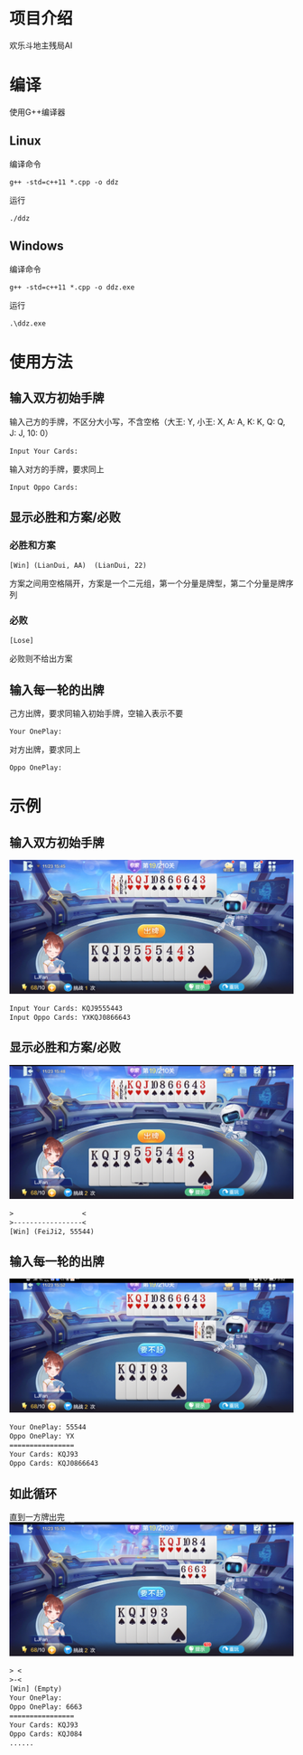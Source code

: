 # 项目介绍
欢乐斗地主残局AI

# 编译
使用G++编译器
## Linux
编译命令
```
g++ -std=c++11 *.cpp -o ddz
```
运行
```
./ddz
```
## Windows

编译命令
```
g++ -std=c++11 *.cpp -o ddz.exe
```
运行
```
.\ddz.exe
```

# 使用方法
## 输入双方初始手牌
输入己方的手牌，不区分大小写，不含空格（大王: Y, 小王: X, A: A, K: K, Q: Q, J: J, 10: 0）
```
Input Your Cards:
```
输入对方的手牌，要求同上
```
Input Oppo Cards:
```

## 显示必胜和方案/必败
### 必胜和方案
```
[Win] (LianDui, AA)  (LianDui, 22)
```
方案之间用空格隔开，方案是一个二元组，第一个分量是牌型，第二个分量是牌序列
### 必败
```
[Lose]
```
必败则不给出方案

## 输入每一轮的出牌
己方出牌，要求同输入初始手牌，空输入表示不要
```
Your OnePlay:
```
对方出牌，要求同上
```
Oppo OnePlay:
```

# 示例
## 输入双方初始手牌
![#](./example/1.jpg)
```
Input Your Cards: KQJ9555443
Input Oppo Cards: YXKQJ0866643
```
## 显示必胜和方案/必败
![#](./example/2.jpg)
```
>                 <
>-----------------<
[Win] (FeiJi2, 55544) 
```
## 输入每一轮的出牌
![#](./example/3.jpg)
```
Your OnePlay: 55544
Oppo OnePlay: YX
================
Your Cards: KQJ93
Oppo Cards: KQJ0866643
```

## 如此循环
直到一方牌出完
![#](./example/4.jpg)
```
> <
>-<
[Win] (Empty) 
Your OnePlay:    
Oppo OnePlay: 6663
================
Your Cards: KQJ93
Oppo Cards: KQJ084
......
```